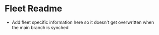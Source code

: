 # Fleet Readme

- Add fleet specific information here so it doesn't get overwritten when the main branch is synched
